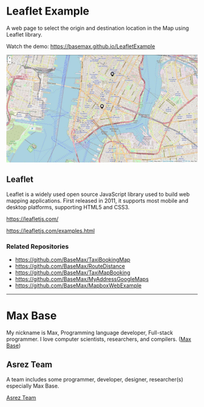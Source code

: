 # Leaflet Example

A web page to select the origin and destination location in the Map using Leaflet library.

Watch the demo: https://basemax.github.io/LeafletExample

[![Leaflet Example](screen.jpg)](https://basemax.github.io/LeafletExample/)

## Leaflet

Leaflet is a widely used open source JavaScript library used to build web mapping applications. First released in 2011, it supports most mobile and desktop platforms, supporting HTML5 and CSS3.

https://leafletjs.com/

https://leafletjs.com/examples.html

### Related Repositories

- https://github.com/BaseMax/TaxiBookingMap
- https://github.com/BaseMax/RouteDistance
- https://github.com/BaseMax/TaxiMapBooking
- https://github.com/BaseMax/MyAddressGoogleMaps
- https://github.com/BaseMax/MapboxWebExample

---------

# Max Base

My nickname is Max, Programming language developer, Full-stack programmer. I love computer scientists, researchers, and compilers. ([Max Base](https://maxbase.org/))

## Asrez Team

A team includes some programmer, developer, designer, researcher(s) especially Max Base.

[Asrez Team](https://www.asrez.com/)

